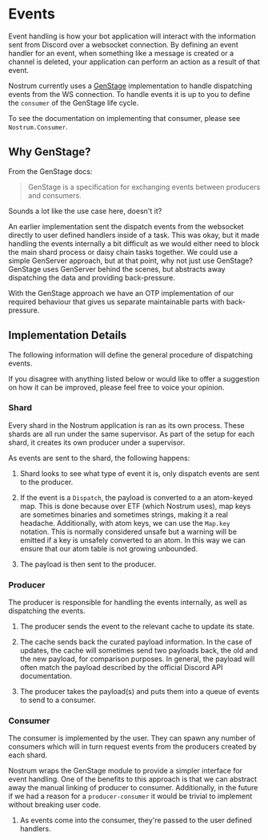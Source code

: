 # Events
Event handling is how your bot application will interact with the information
sent from Discord over a websocket connection. By defining an event handler for
an event, when something like a message is created or a channel is deleted, your
application can perform an action as a result of that event.

Nostrum currently uses a [GenStage](https://github.com/elixir-lang/gen_stage)
implementation to handle dispatching events from the WS connection. To handle
events it is up to you to define the `consumer` of the GenStage life cycle.

To see the documentation on implementing that consumer, please see
`Nostrum.Consumer`.

## Why GenStage?
From the GenStage docs:
> GenStage is a specification for exchanging events between producers and consumers.

Sounds a lot like the use case here, doesn't it?

An earlier implementation sent the dispatch events from the websocket directly to
user defined handlers inside of a task. This was okay, but it made handling the
events internally a bit difficult as we would either need to block the main shard
process or daisy chain tasks together. We could use a simple GenServer approach,
but at that point, why not just use GenStage? GenStage uses GenServer behind the
scenes, but abstracts away dispatching the data and providing back-pressure.

With the GenStage approach we have an OTP implementation of our required behaviour
that gives us separate maintainable parts with back-pressure.

## Implementation Details
The following information will define the general procedure of dispatching events.

If you disagree with anything listed below or would like to offer a suggestion on
how it can be improved, please feel free to voice your opinion.

### Shard
Every shard in the Nostrum application is ran as its own process. These shards
are all run under the same supervisor. As part of the setup for each shard, it
creates its own producer under a supervisor.

As events are sent to the shard, the following happens:
 1. Shard looks to see what type of event it is, only dispatch events are sent to
 the producer.

 2. If the event is a `Dispatch`, the payload is converted to a an atom-keyed map.
 This is done because over ETF (which Nostrum uses), map keys are sometimes
 binaries and sometimes strings, making it a real headache. Additionally, with
 atom keys, we can use the `Map.key` notation. This is normally considered unsafe
 but a warning will be emitted if a key is unsafely converted to an atom. In this
 way we can ensure that our atom table is not growing unbounded.

 3. The payload is then sent to the producer.

### Producer
The producer is responsible for handling the events internally, as well as
dispatching the events.

 1. The producer sends the event to the relevant cache to update its state.

 2. The cache sends back the curated payload information. In the case of updates,
 the cache will sometimes send two payloads back, the old and the new payload,
 for comparison purposes. In general, the payload will often match the payload
 described by the official Discord API documentation.

 3. The producer takes the payload(s) and puts them into a queue of events to send
 to a consumer.

### Consumer
The consumer is implemented by the user. They can spawn any number of consumers
which will in turn request events from the producers created by each shard.

Nostrum wraps the GenStage module to provide a simpler interface for event handling.
One of the benefits to this approach is that we can abstract away the manual linking
of producer to consumer. Additionally, in the future if we had a reason for a
`producer-consumer` it would be trivial to implement without breaking user code.

 1. As events come into the consumer, they're passed to the user defined handlers.
